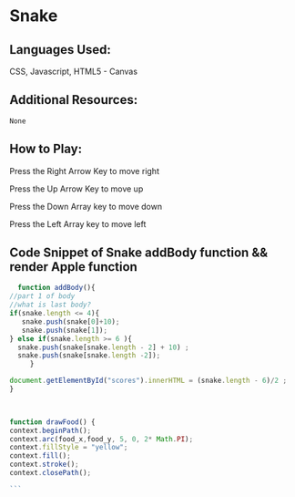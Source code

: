 # Snake 

## Languages Used: 
   CSS, Javascript, HTML5 - Canvas 

## Additional Resources: 
    None

## How to Play: 
   Press the Right Arrow Key to move right
   
   Press the Up Arrow Key to move up 
   
   Press the Down Array key to move down 
   
   Press the Left Array key to move left
   
   
## Code Snippet of Snake addBody function && render Apple function
````Javascript 
  function addBody(){ 
//part 1 of body
//what is last body? 
if(snake.length <= 4){ 
   snake.push(snake[0]+10); 
   snake.push(snake[1]);
} else if(snake.length >= 6 ){
  snake.push(snake[snake.length - 2] + 10) ;
  snake.push(snake[snake.length -2]);
     }

document.getElementById("scores").innerHTML = (snake.length - 6)/2 ;
}


 
function drawFood() { 
context.beginPath();
context.arc(food_x,food_y, 5, 0, 2* Math.PI);
context.fillStyle = "yellow";
context.fill();
context.stroke();
context.closePath();

```
